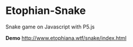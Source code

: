 # Etophian-Snake
Snake game on Javascript with P5.js 


<strong>Demo</strong> 
http://www.etophiana.wtf/snake/index.html
